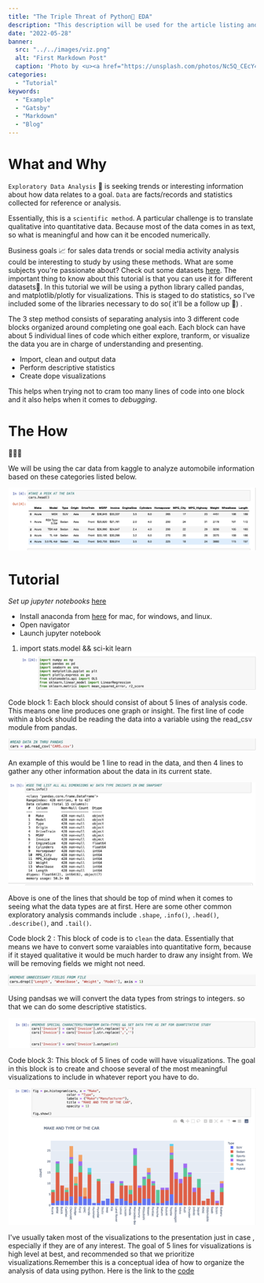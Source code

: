 ```yaml
---
title: "The Triple Threat of Python🐍 EDA"
description: "This description will be used for the article listing and search results on Google."
date: "2022-05-28"
banner:
  src: "../../images/viz.png"
  alt: "First Markdown Post"
  caption: 'Photo by <u><a href="https://unsplash.com/photos/Nc5Q_CEcY44">Florian Olivo</a></u>'
categories:
  - "Tutorial"
keywords:
  - "Example"
  - "Gatsby"
  - "Markdown"
  - "Blog"
---
```

# What and Why

`Exploratory Data Analysis` 🔭 is seeking trends or interesting information about how data relates to a goal. `Data` are facts/records and statistics collected for reference or analysis. 

Essentially, this is a `scientific method`. A particular challenge is to translate qualitative into quantitative data. Because most of the data comes in as text, so what is meaningful and how can it be encoded numerically. 

Business goals 📈 for sales data trends or social media activity analysis could be interesting to study by using these methods. What are some subjects you're passionate about? Check out some datasets [here](https://github.com/veb-101/Data-Science-Projects). The important thing to know about this tutorial is that you can use it for different datasets🤩. In this tutorial we will be using a python library called pandas, and matplotlib/plotly for visualizations. This is staged to do statistics, so I've included some of the libraries necessary to do so( it'll be a follow up 🙂) . 

The 3 step method consists of separating analysis into 3 different code blocks organized around completing one goal each. Each block can have about 5 individual lines of code which either explore, tranform, or visualize the data you are in charge of understanding and presenting. 
* Import, clean and output data
* Perform descriptive statistics 
* Create dope visualizations


This helps when trying not to cram too many lines of code into one block and it also helps when it comes to *debugging*. 

# The How
🤔🤔🤔

We will be using the car data from kaggle to analyze automobile information based on these categories listed below. 

![](../../images/head.png)

# Tutorial
*Set up jupyter notebooks* [here](https://jupyter.org/install)
* Install anaconda from [here](https://www.anaconda.com/products/individual) for mac, for windows, and linux.
* Open navigator 
* Launch jupyter notebook 




1. import stats.model && sci-kit learn
![](../../images/imports.png)

Code block 1: Each block should consist of about 5 lines of analysis code. This means one line produces one graph or insight. The first line of code within a block should be reading the data into a variable using the read_csv module from pandas. 

![](../../images/read.png)

An example of this would be 1 line to read in the data, and then 4 lines to gather any other information about the data in its current state. 

![](../../images/info.png)

Above is one of the lines that should be top of mind when it comes to seeing what the data types are at first. Here are some other common exploratory analysis commands include `.shape`, `.info()`, `.head()`, `.describe()`, and `.tail()`. 


Code block 2 : This block of code is to `clean` the data. Essentially that means we have to convert some varaiables into quantitative form, because if it stayed qualitative it would be much harder to draw any insight from. We will be removing fields we might not need.

![](../../images/drop.png) 

Using pandsas we will convert the data types from strings to integers. so that we can do some descriptive statistics. 

![](../../images/clean.png)



Code block 3:
This block of 5 lines of code will have visualizations. The goal in this block is to create and choose several of the most meaningful visualizations to include in whatever report you have to do. 

![](../../images/viz.png)

I've usually taken most of the visualizations to the presentation just in case , especially if they are of any interest. The goal of 5 lines for visualizations is high level at best, and recommended so that we prioritize visualizations.Remember this is a conceptual idea of how to organize the analysis of data using python. Here is the link to the [code](https://github.com/Gilb03/eda-tutorial)

